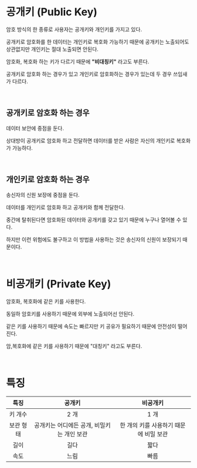 # 공개키 (Public Key)

암호 방식의 한 종류로 사용자는 공개키와 개인키를 가지고 있다.

공개키로 암호화를 한 데이터는 개인키로 복호화 가능하기 때문에 공개키는 노출되어도 상관없지만 개인키는 절대 노출되면 안된다.

암호화, 복호화 하는 키가 다르기 때문에 **"비대칭키"** 라고도 부른다.

공개키로 암호화 하는 경우가 있고 개인키로 암호화하는 경우가 있는데 두 경우 쓰임새가 다르다.

<br>

## 공개키로 암호화 하는 경우

데이터 보안에 중점을 둔다.

상대방이 공개키로 암호화 하고 전달하면 데이터를 받은 사람은 자신의 개인키로 복호화가 가능하다.

<br>

## 개인키로 암호화 하는 경우

송신자의 신원 보장에 중점을 둔다.

데이터를 개인키로 암호화 하고 공개키와 함께 전달한다.

중간에 탈취된다면 암호화된 데이터와 공개키를 갖고 있기 때문에 누구나 열어볼 수 있다.

하지만 이런 위험에도 불구하고 이 방법을 사용하는 것은 송신자의 신원이 보장되기 때문이다.

<br>

# 비공개키 (Private Key)

암호화, 복호화에 같은 키를 사용한다.

동일하 암호키를 사용하기 때문에 외부에 노출되어선 안된다.

같은 키를 사용하기 때문에 속도는 빠르지만 키 공유가 필요하기 때문에 안전성이 떨어진다.

암,복호화에 같은 키를 사용하기 때문에 "대칭키" 라고도 부른다.

<br>

# 특징

특징|공개키|비공개키
:--:|:--:|:--:
키 개수|2 개|1 개
보관 형태 |공개키는 어디에든 공개, 비밀키는 개인 보관 | 한 개의 키를 사용하기 때문에 비밀 보관
길이 | 길다 | 짧다
속도 | 느림 | 빠름
